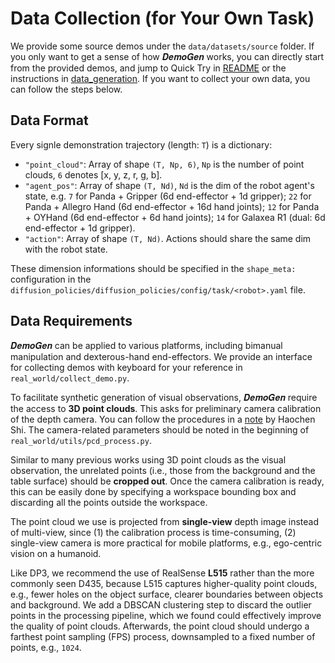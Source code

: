 # Data Collection (for Your Own Task)

We provide some source demos under the `data/datasets/source` folder. If you only want to get a sense of how 𝑫𝒆𝒎𝒐𝑮𝒆𝒏 works, you can directly start from the provided demos, and jump to Quick Try in [README](../README.md) or the instructions in [data_generation](./2_data_generation.md). If you want to collect your own data, you can follow the steps below.



## Data Format

Every signle demonstration trajectory (length: `T`) is a dictionary:
- `"point_cloud"`: Array of shape `(T, Np, 6)`, `Np` is the number of point clouds, `6` denotes [x, y, z, r, g, b].
- `"agent_pos"`: Array of shape `(T, Nd)`, `Nd` is the dim of the robot agent's state, e.g. `7` for Panda + Gripper (6d end-effector + 1d gripper); `22` for Panda + Allegro Hand (6d end-effector + 16d hand joints); `12` for Panda + OYHand (6d end-effector + 6d hand joints); `14` for Galaxea R1 (dual: 6d end-effector + 1d gripper). 
- `"action"`: Array of shape `(T, Nd)`. Actions should share the same dim with the robot state.

These dimension informations should be specified in the `shape_meta:` configuration in the `diffusion_policies/diffusion_policies/config/task/<robot>.yaml` file.



## Data Requirements
𝑫𝒆𝒎𝒐𝑮𝒆𝒏 can be applied to various platforms, including bimanual manipulation and dexterous-hand end-effectors. We provide an interface for collecting demos with keyboard for your reference in `real_world/collect_demo.py`.

To facilitate synthetic generation of visual observations, 𝑫𝒆𝒎𝒐𝑮𝒆𝒏 require the access to **3D point clouds**. This asks for preliminary camera calibration of the depth camera. You can follow the procedures in a [note](https://gist.github.com/hshi74/edabc1e9bed6ea988a2abd1308e1cc96) by Haochen Shi. The camera-related parameters should be noted in the beginning of `real_world/utils/pcd_process.py`. 

Similar to many previous works using 3D point clouds as the visual observation, the unrelated points (i.e., those from the background and the table surface) should be **cropped out**. Once the camera calibration is ready, this can be easily done by specifying a workspace bounding box and discarding all the points outside the workspace.

The point cloud we use is projected from **single-view** depth image instead of multi-view, since (1) the calibration process is time-consuming, (2) single-view camera is more practical for mobile platforms, e.g., ego-centric vision on a humanoid.

Like DP3, we recommend the use of RealSense **L515** rather than the more commonly seen D435, because L515 captures higher-quality point clouds, e.g., fewer holes on the object surface, clearer boundaries between objects and background. We add a DBSCAN clustering step to discard the outlier points in the processing pipeline, which we found could effectively improve the quality of point clouds. Afterwards, the point cloud should undergo a farthest point sampling (FPS) process, downsampled to a fixed number of points, e.g., `1024`.
